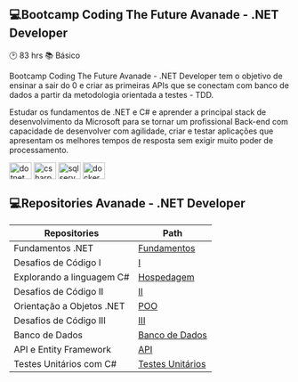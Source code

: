 ## 💻Bootcamp Coding The Future Avanade - .NET Developer

:clock2: 83 hrs
:books: Básico

Bootcamp Coding The Future Avanade - .NET Developer tem o objetivo de ensinar a sair do 0 e criar as primeiras APIs que se conectam com banco de dados a partir da metodologia orientada a testes - TDD.

Estudar os fundamentos de .NET e C# e aprender a principal stack de desenvolvimento da Microsoft para se tornar um profissional Back-end com capacidade de desenvolver com agilidade, criar e testar aplicações que apresentam os melhores tempos de resposta sem exigir muito poder de processamento.

<div>
  <img align="center" alt="dotnet" height="30" width="40" src="https://cdn.jsdelivr.net/gh/devicons/devicon@latest/icons/dot-net/dot-net-original-wordmark.svg">
  <img align="center" alt="csharp" height="30" width="40" src="https://cdn.jsdelivr.net/gh/devicons/devicon@latest/icons/csharp/csharp-original.svg">
  <img align="center" alt="sqlserver" height="30" width="40" src="https://cdn.jsdelivr.net/gh/devicons/devicon@latest/icons/microsoftsqlserver/microsoftsqlserver-plain-wordmark.svg">
  <img align="center" alt="docker" height="30" width="40" src="https://cdn.jsdelivr.net/gh/devicons/devicon@latest/icons/docker/docker-original-wordmark.svg">
</div>

## 💻Repositories Avanade - .NET Developer
| Repositories | Path |
|-------|---------|
| Fundamentos .NET | [Fundamentos](https://github.com/manubrederode/dio-avanade-dotnet-fundamentos) |
| Desafios de Código I | [I](https://github.com/manubrederode/dio-avanade-desafiocodigo1) |
| Explorando a linguagem C# | [Hospedagem](https://github.com/manubrederode/dio-avanade-dotnet-hospedagem) |
| Desafios de Código II | [II](https://github.com/manubrederode/dio-avanade-desafiocodigo2) |
| Orientação a Objetos .NET | [POO](https://github.com/manubrederode/dio-avanade-dotnet-poo) |
| Desafios de Código III | [III](https://github.com/manubrederode/dio-avanade-desafiocodigo3) |
| Banco de Dados | [Banco de Dados](https://github.com/manubrederode/dio-avanade-dotnet-bancodados) |
| API e Entity Framework | [API](https://github.com/manubrederode/dio-avanade-dotnet-api) |
| Testes Unitários com C# | [Testes Unitários](https://github.com/manubrederode/dio-avanade-dotnet-testes-unitarios) |
